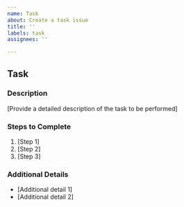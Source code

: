 ```yaml
---
name: Task
about: Create a task issue
title: ''
labels: task
assignees: ''

---
```


## Task

### Description
[Provide a detailed description of the task to be performed]

### Steps to Complete
1. [Step 1]
2. [Step 2]
3. [Step 3]

### Additional Details
- [Additional detail 1]
- [Additional detail 2]
